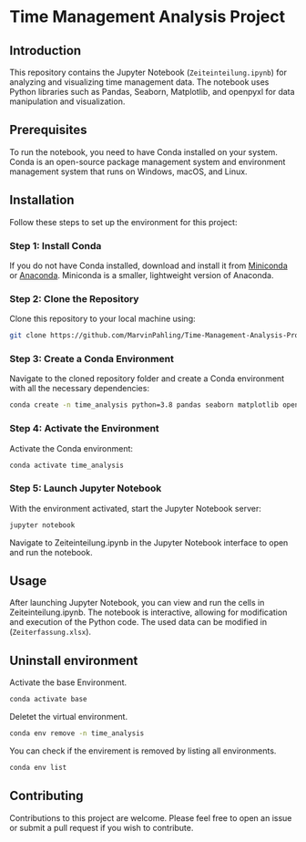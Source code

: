 # Time Management Analysis Project

## Introduction

This repository contains the Jupyter Notebook (`Zeiteinteilung.ipynb`) for analyzing and visualizing time management data. The notebook uses Python libraries such as Pandas, Seaborn, Matplotlib, and openpyxl for data manipulation and visualization.

## Prerequisites

To run the notebook, you need to have Conda installed on your system. Conda is an open-source package management system and environment management system that runs on Windows, macOS, and Linux.

## Installation

Follow these steps to set up the environment for this project:

### Step 1: Install Conda

If you do not have Conda installed, download and install it from [Miniconda](https://docs.conda.io/en/latest/miniconda.html) or [Anaconda](https://www.anaconda.com/products/individual). Miniconda is a smaller, lightweight version of Anaconda.

### Step 2: Clone the Repository

Clone this repository to your local machine using:

```bash
git clone https://github.com/MarvinPahling/Time-Management-Analysis-Project
```
### Step 3: Create a Conda Environment
Navigate to the cloned repository folder and create a Conda environment with all the necessary dependencies:

```bash
conda create -n time_analysis python=3.8 pandas seaborn matplotlib openpyxl jupyter
```

### Step 4: Activate the Environment
Activate the Conda environment:

```bash
conda activate time_analysis
```

### Step 5: Launch Jupyter Notebook
With the environment activated, start the Jupyter Notebook server:

```bash
jupyter notebook
```
Navigate to Zeiteinteilung.ipynb in the Jupyter Notebook interface to open and run the notebook.

## Usage

After launching Jupyter Notebook, you can view and run the cells in Zeiteinteilung.ipynb. The notebook is interactive, allowing for modification and execution of the Python code. The used data can be modified in (`Zeiterfassung.xlsx`).

## Uninstall environment
Activate the base Environment.
```bash
conda activate base
```

Deletet the virtual environment.
```bash
conda env remove -n time_analysis
```
You can check if the envirement is removed by listing all environments.
```bash
conda env list
```


## Contributing

Contributions to this project are welcome. Please feel free to open an issue or submit a pull request if you wish to contribute.


